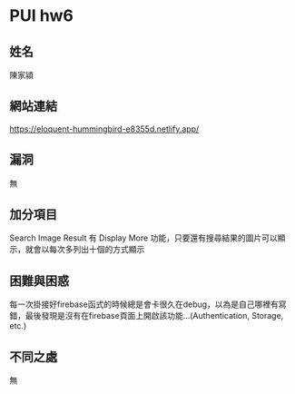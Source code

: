 # PUI hw6
## 姓名
陳家潁
## 網站連結
https://eloquent-hummingbird-e8355d.netlify.app/
## 漏洞
無
## 加分項目
Search Image Result 有 Display More 功能，只要還有搜尋結果的圖片可以顯示，就會以每次多列出十個的方式顯示
## 困難與困惑
每一次掛接好firebase函式的時候總是會卡很久在debug，以為是自己哪裡有寫錯，最後發現是沒有在firebase頁面上開啟該功能...(Authentication, Storage, etc.)
## 不同之處
無
